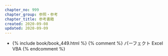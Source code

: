 ```yaml
---
chapter_no: 999
chapter_group: 参照・参考
chapter_title: 参考書籍
created: 2020-09-08
updated: 2020-09-09
---
```

- {% include book/book_449.html %} {% comment %} パーフェクト Excel VBA {% endcomment %}
